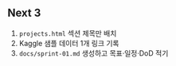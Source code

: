 ## Next 3
1) `projects.html` 섹션 제목만 배치
2) Kaggle 샘플 데이터 1개 링크 기록
3) `docs/sprint-01.md` 생성하고 목표·일정·DoD 적기
